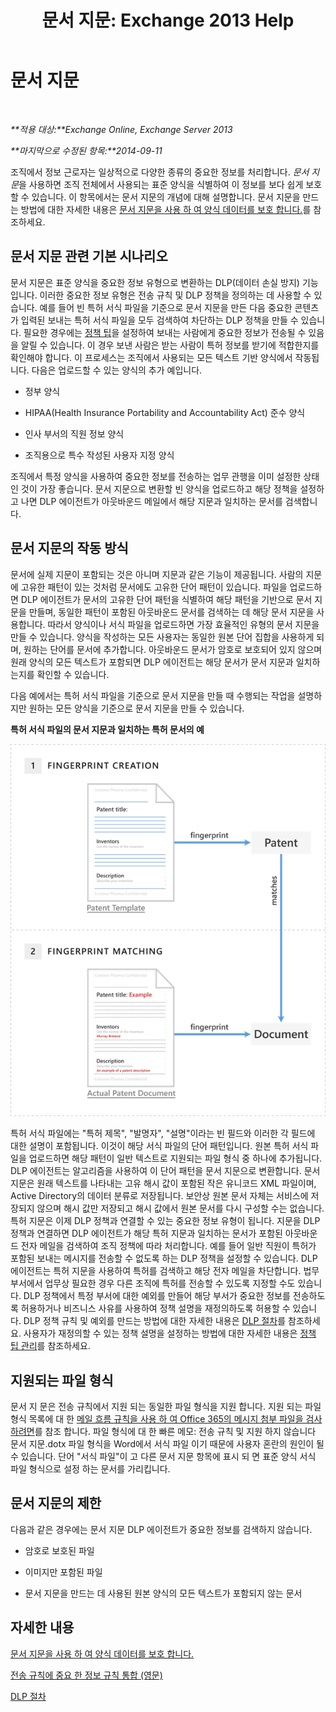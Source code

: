 ﻿---
title: '문서 지문: Exchange 2013 Help'
TOCTitle: 문서 지문
ms:assetid: 1e0c579c-26e0-462a-a1b0-d7506dfe05fa
ms:mtpsurl: https://technet.microsoft.com/ko-kr/library/Dn635176(v=EXCHG.150)
ms:contentKeyID: 61203317
ms.date: 05/22/2018
mtps_version: v=EXCHG.150
ms.translationtype: MT
---

# 문서 지문

 

_**적용 대상:**Exchange Online, Exchange Server 2013_

_**마지막으로 수정된 항목:**2014-09-11_

조직에서 정보 근로자는 일상적으로 다양한 종류의 중요한 정보를 처리합니다. *문서 지문*을 사용하면 조직 전체에서 사용되는 표준 양식을 식별하여 이 정보를 보다 쉽게 보호할 수 있습니다. 이 항목에서는 문서 지문의 개념에 대해 설명합니다. 문서 지문을 만드는 방법에 대한 자세한 내용은 [문서 지문을 사용 하 여 양식 데이터를 보호 합니다.](protect-form-data-with-document-fingerprinting-exchange-2013-help.md)를 참조하세요.

## 문서 지문 관련 기본 시나리오

문서 지문은 표준 양식을 중요한 정보 유형으로 변환하는 DLP(데이터 손실 방지) 기능입니다. 이러한 중요한 정보 유형은 전송 규칙 및 DLP 정책을 정의하는 데 사용할 수 있습니다. 예를 들어 빈 특허 서식 파일을 기준으로 문서 지문을 만든 다음 중요한 콘텐츠가 입력된 보내는 특허 서식 파일을 모두 검색하여 차단하는 DLP 정책을 만들 수 있습니다. 필요한 경우에는 [정책 팁](technical-overview-of-policy-tips-in-exchange-online-and-exchange-2013.md)을 설정하여 보내는 사람에게 중요한 정보가 전송될 수 있음을 알릴 수 있습니다. 이 경우 보낸 사람은 받는 사람이 특허 정보를 받기에 적합한지를 확인해야 합니다. 이 프로세스는 조직에서 사용되는 모든 텍스트 기반 양식에서 작동됩니다. 다음은 업로드할 수 있는 양식의 추가 예입니다.

  - 정부 양식

  - HIPAA(Health Insurance Portability and Accountability Act) 준수 양식

  - 인사 부서의 직원 정보 양식

  - 조직용으로 특수 작성된 사용자 지정 양식

조직에서 특정 양식을 사용하여 중요한 정보를 전송하는 업무 관행을 이미 설정한 상태인 것이 가장 좋습니다. 문서 지문으로 변환할 빈 양식을 업로드하고 해당 정책을 설정하고 나면 DLP 에이전트가 아웃바운드 메일에서 해당 지문과 일치하는 문서를 검색합니다.

## 문서 지문의 작동 방식

문서에 실제 지문이 포함되는 것은 아니며 지문과 같은 기능이 제공됩니다. 사람의 지문에 고유한 패턴이 있는 것처럼 문서에도 고유한 단어 패턴이 있습니다. 파일을 업로드하면 DLP 에이전트가 문서의 고유한 단어 패턴을 식별하여 해당 패턴을 기반으로 문서 지문을 만들며, 동일한 패턴이 포함된 아웃바운드 문서를 검색하는 데 해당 문서 지문을 사용합니다. 따라서 양식이나 서식 파일을 업로드하면 가장 효율적인 유형의 문서 지문을 만들 수 있습니다. 양식을 작성하는 모든 사용자는 동일한 원본 단어 집합을 사용하게 되며, 원하는 단어를 문서에 추가합니다. 아웃바운드 문서가 암호로 보호되어 있지 않으며 원래 양식의 모든 텍스트가 포함되면 DLP 에이전트는 해당 문서가 문서 지문과 일치하는지를 확인할 수 있습니다.

다음 예에서는 특허 서식 파일을 기준으로 문서 지문을 만들 때 수행되는 작업을 설명하지만 원하는 모든 양식을 기준으로 문서 지문을 만들 수 있습니다.

**특허 서식 파일의 문서 지문과 일치하는 특허 문서의 예**

![문서 지문과 일치하는 특허 문서입니다.](images/Dn635176.9c952770-2cd4-4f62-9735-6d073344be7f(EXCHG.150).png "문서 지문과 일치하는 특허 문서입니다.")

특허 서식 파일에는 "특허 제목", "발명자", "설명"이라는 빈 필드와 이러한 각 필드에 대한 설명이 포함됩니다. 이것이 해당 서식 파일의 단어 패턴입니다. 원본 특허 서식 파일을 업로드하면 해당 패턴이 일반 텍스트로 지원되는 파일 형식 중 하나에 추가됩니다. DLP 에이전트는 알고리즘을 사용하여 이 단어 패턴을 문서 지문으로 변환합니다. 문서 지문은 원래 텍스트를 나타내는 고유 해시 값이 포함된 작은 유니코드 XML 파일이며, Active Directory의 데이터 분류로 저장됩니다. 보안상 원본 문서 자체는 서비스에 저장되지 않으며 해시 값만 저장되고 해시 값에서 원본 문서를 다시 구성할 수는 없습니다. 특허 지문은 이제 DLP 정책과 연결할 수 있는 중요한 정보 유형이 됩니다. 지문을 DLP 정책과 연결하면 DLP 에이전트가 해당 특허 지문과 일치하는 문서가 포함된 아웃바운드 전자 메일을 검색하여 조직 정책에 따라 처리합니다. 예를 들어 일반 직원이 특허가 포함된 보내는 메시지를 전송할 수 없도록 하는 DLP 정책을 설정할 수 있습니다. DLP 에이전트는 특허 지문을 사용하여 특허를 검색하고 해당 전자 메일을 차단합니다. 법무 부서에서 업무상 필요한 경우 다른 조직에 특허를 전송할 수 있도록 지정할 수도 있습니다. DLP 정책에서 특정 부서에 대한 예외를 만들어 해당 부서가 중요한 정보를 전송하도록 허용하거나 비즈니스 사유를 사용하여 정책 설명을 재정의하도록 허용할 수 있습니다. DLP 정책 규칙 및 예외를 만드는 방법에 대한 자세한 내용은 [DLP 절차](https://technet.microsoft.com/ko-kr/library/jj938003\(v=exchg.150\))를 참조하세요. 사용자가 재정의할 수 있는 정책 설명을 설정하는 방법에 대한 자세한 내용은 [정책 팁 관리](how-to-configure-and-manage-policy-tips-a-dlp-feature-exchange.md)를 참조하세요.

## 지원되는 파일 형식

문서 지 문은 전송 규칙에서 지원 되는 동일한 파일 형식을 지원 합니다. 지원 되는 파일 형식 목록에 대 한 [메일 흐름 규칙을 사용 하 여 Office 365의 메시지 첨부 파일을 검사 하려면](https://technet.microsoft.com/ko-kr/library/jj919236\(v=exchg.150\))를 참조 합니다. 파일 형식에 대 한 빠른 메모: 전송 규칙 및 지원 하지 않습니다 문서 지문.dotx 파일 형식을 Word에서 서식 파일 이기 때문에 사용자 혼란의 원인이 될 수 있습니다. 단어 "서식 파일"이 고 다른 문서 지문 항목에 표시 되 면 표준 양식 서식 파일 형식으로 설정 하는 문서를 가리킵니다.

## 문서 지문의 제한

다음과 같은 경우에는 문서 지문 DLP 에이전트가 중요한 정보를 검색하지 않습니다.

  - 암호로 보호된 파일

  - 이미지만 포함된 파일

  - 문서 지문을 만드는 데 사용된 원본 양식의 모든 텍스트가 포함되지 않는 문서

## 자세한 내용

[문서 지문을 사용 하 여 양식 데이터를 보호 합니다.](protect-form-data-with-document-fingerprinting-exchange-2013-help.md)

[전송 규칙에 중요 한 정보 규칙 통합 (영문)](integrating-sensitive-information-rules-with-transport-rules-exchange-2013-help.md)

[DLP 절차](https://technet.microsoft.com/ko-kr/library/jj938003\(v=exchg.150\))


